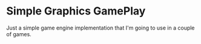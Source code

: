 # Simple Graphics GamePlay
Just a simple game engine implementation that I'm going to use in a couple of games.
